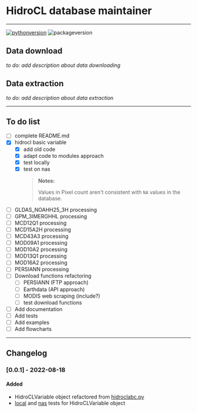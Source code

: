 # HidroCL database maintainer

----

[![pythonversion](https://img.shields.io/badge/python-3.10-blue?style=plastic&logo=python&logoColor=yellow)](https://www.python.org/downloads/release/python-3100/)
![packageversion](https://img.shields.io/badge/version-0.0.1-blue?style=plastic)

## Data download

*to do: add description about data downloading* 

## Data extraction

*to do: add description about data extraction*

----

## To do list

- [ ] complete README.md
- [x] hidrocl basic variable
  - [x] add old code
  - [x] adapt code to modules approach
  - [X] test locally
  - [X] test on nas
    > **Notes:**
    > 
    > Values in Pixel count aren't consistent with `NA` values in the database.
- [ ] GLDAS_NOAHH25_3H processing 
- [ ] GPM_3IMERGHHL processing
- [ ] MCD12Q1 processing
- [ ] MCD15A2H processing
- [ ] MCD43A3 processing
- [ ] MOD09A1 processing
- [ ] MOD10A2 processing
- [ ] MOD13Q1 processing
- [ ] MOD16A2 processing
- [ ] PERSIANN processing
- [ ] Download functions refactoring
  - [ ] PERSIANN (FTP approach)
  - [ ] Earthdata (API approach)
  - [ ] MODIS web scraping (include?)
  - [ ] test download functions  
- [ ] Add documentation
- [ ] Add tests
- [ ] Add examples
- [ ] Add flowcharts

----

## Changelog

### [0.0.1] - 2022-08-18
#### Added
- HidroCLVariable object refactored from [hidroclabc.py](https://github.com/aldotapia/HidroCL-DBCreation/blob/main/Class%20tests/hidroclabc.py)
- [local](https://github.com/aldotapia/HidroCL-OOP/blob/main/local_tests.ipynb) and [nas](https://github.com/aldotapia/HidroCL-OOP/blob/main/nas_tests.ipynb) tests for HidroCLVariable object
